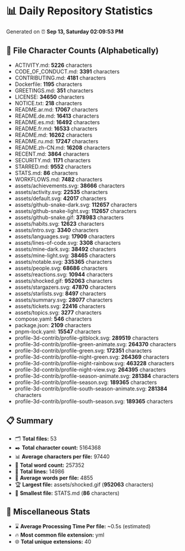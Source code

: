 # 📊 Daily Repository Statistics
Generated on ⏰ **Sep 13, Saturday 02:09:53 PM**

## 📂 File Character Counts (Alphabetically)
- ACTIVITY.md: **5226** characters
- CODE_OF_CONDUCT.md: **3391** characters
- CONTRIBUTING.md: **4181** characters
- Dockerfile: **1195** characters
- GREETINGS.md: **351** characters
- LICENSE: **34650** characters
- NOTICE.txt: **218** characters
- README.ar.md: **17067** characters
- README.de.md: **16413** characters
- README.es.md: **16492** characters
- README.fr.md: **16533** characters
- README.md: **16262** characters
- README.ru.md: **17247** characters
- README.zh-CN.md: **16208** characters
- RECENT.md: **3864** characters
- SECURITY.md: **1171** characters
- STARRED.md: **9552** characters
- STATS.md: **86** characters
- WORKFLOWS.md: **7482** characters
- assets/achievements.svg: **38666** characters
- assets/activity.svg: **22535** characters
- assets/default.svg: **42017** characters
- assets/github-snake-dark.svg: **112657** characters
- assets/github-snake-light.svg: **112657** characters
- assets/github-snake.gif: **378983** characters
- assets/habits.svg: **12623** characters
- assets/intro.svg: **3340** characters
- assets/languages.svg: **17909** characters
- assets/lines-of-code.svg: **3308** characters
- assets/mine-dark.svg: **38492** characters
- assets/mine-light.svg: **38465** characters
- assets/notable.svg: **335365** characters
- assets/people.svg: **68686** characters
- assets/reactions.svg: **10944** characters
- assets/shocked.gif: **952063** characters
- assets/stargazers.svg: **47870** characters
- assets/starlists.svg: **8497** characters
- assets/summary.svg: **28077** characters
- assets/tickets.svg: **22416** characters
- assets/topics.svg: **3277** characters
- compose.yaml: **546** characters
- package.json: **2109** characters
- pnpm-lock.yaml: **15547** characters
- profile-3d-contrib/profile-gitblock.svg: **289519** characters
- profile-3d-contrib/profile-green-animate.svg: **264370** characters
- profile-3d-contrib/profile-green.svg: **172351** characters
- profile-3d-contrib/profile-night-green.svg: **264369** characters
- profile-3d-contrib/profile-night-rainbow.svg: **463228** characters
- profile-3d-contrib/profile-night-view.svg: **264395** characters
- profile-3d-contrib/profile-season-animate.svg: **281384** characters
- profile-3d-contrib/profile-season.svg: **189365** characters
- profile-3d-contrib/profile-south-season-animate.svg: **281384** characters
- profile-3d-contrib/profile-south-season.svg: **189365** characters

## 📋 Summary
- 🗂️ **Total files:** 53
- ✒️ **Total character count:** 5164368
- 📊 **Average characters per file:** 97440
- 📝 **Total word count:** 257352
- 🧾 **Total lines:** 14986
- 📐 **Average words per file:** 4855
- 🏆 **Largest file:** assets/shocked.gif (**952063** characters)
- 🥉 **Smallest file:** STATS.md (**86** characters)

## 🌟 Miscellaneous Stats
- ⌛ **Average Processing Time Per file:** ~0.5s (estimated)
- 🔥 **Most common file extension:** yml
- 🌐 **Total unique extensions:** 40
